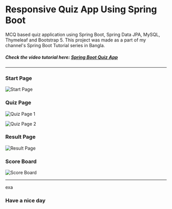 # Responsive Quiz App Using Spring Boot

MCQ based quiz application using Spring Boot, Spring Data JPA, MySQL, Thymeleaf and Bootstrap 5.
This project was made as a part of my channel's Spring Boot Tutorial series in Bangla.

##### Check the video tutorial here: [Spring Boot Quiz App](https://youtu.be/BqLl7mckWv8)

---

### Start Page

![Start Page](https://raw.githubusercontent.com/DevRezaur/spring-boot-quiz-app/main/screenshots/Start%20Page.PNG)

### Quiz Page

![Quiz Page 1](https://raw.githubusercontent.com/DevRezaur/spring-boot-quiz-app/main/screenshots/Quiz%20Page%201.PNG)

![Quiz Page 2](https://raw.githubusercontent.com/DevRezaur/spring-boot-quiz-app/main/screenshots/Quiz%20Page%202.PNG)

### Result Page

![Result Page](https://raw.githubusercontent.com/DevRezaur/spring-boot-quiz-app/main/screenshots/Result%20Page.PNG)

### Score Board

![Score Board](https://raw.githubusercontent.com/DevRezaur/spring-boot-quiz-app/main/screenshots/Score%20Board.PNG)

---
exa
### Have a nice day
